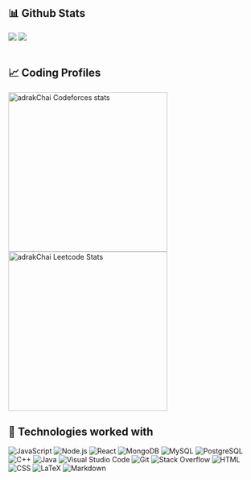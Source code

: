 ## 📊 Github Stats

![](https://github-readme-stats.vercel.app/api?username=Manish15559&theme=shades-of-purple&hide_border=false&include_all_commits=false&count_private=false)
![](https://github-readme-stats.vercel.app/api/top-langs/?username=Manish15559&theme=shades-of-purple&hide_border=false&include_all_commits=false&count_private=false&layout=compact) <br> <br>



## 📈 Coding Profiles

<span>
<a href="https://codeforces.com/profile/manish47">
<img height="316" src="https://codeforces-readme-stats.vercel.app/api/card?username=manish47&theme=github_dark&force_username=true&border_color=404040" alt="adrakChai Codeforces stats"/>
</a>
<a href="https://leetcode.com/adrakChai">
<img height="316" src="https://leetcard.jacoblin.cool/adrakChai?theme=dark&font=Ubuntu&cache=14400&ext=contest&sheets=https://gist.githubusercontent.com/adrakChai/5e715e284c89cace8f5fa09f7fb930b8/raw/ec0be570f114124b1a2156a660d67baa0ab5639d/leetcode_stats_card.css" alt="adrakChai Leetcode Stats"/>
</a>
</span>



## 🧩 Technologies worked with

<p>

<img alt="JavaScript" src="https://img.shields.io/badge/JavaScript-F7DF1E.svg?logo=javascript&logoColor=black">
<img alt="Node.js" src="https://img.shields.io/badge/Node.js-43853D.svg?logo=node.js&logoColor=white">
<img alt="React" src="https://img.shields.io/badge/React-20232A?logo=react&logoColor=61DAFB">
<img alt="MongoDB" src ="https://img.shields.io/badge/MongoDB-4ea94b.svg?logo=mongodb&logoColor=white">
<img alt="MySQL" src="https://img.shields.io/badge/MySQL-00000F?logo=mysql&logoColor=white">
<img alt="PostgreSQL" src ="https://img.shields.io/badge/PostgreSQL-316192.svg?logo=postgresql&logoColor=white">
<img alt="C++" src="https://img.shields.io/badge/C%2B%2B-00599C?logo=c%2B%2B&logoColor=white">
<img alt="Java" src="https://img.shields.io/badge/Java-ED8B00?logo=Java&logoColor=white">
<img alt="Visual Studio Code" src="https://img.shields.io/badge/Visual%20Studio%20Code-0078d7.svg?logo=visual-studio-code&logoColor=white">
<img alt="Git" src="https://img.shields.io/badge/Git-F05033.svg?logo=git&logoColor=white">
<img alt="Stack Overflow" src="https://img.shields.io/badge/-Stack%20Overflow-FE7A16?logo=stack-overflow&logoColor=white">
<img alt="HTML" src="https://img.shields.io/badge/HTML-E34F26.svg?logo=html5&logoColor=white">
<img alt="CSS" src="https://img.shields.io/badge/CSS-1572B6.svg?logo=css3&logoColor=white">
<img alt="LaTeX" src="https://img.shields.io/badge/LaTeX-008080.svg?logo=LaTeX&logoColor=white">
<img alt="Markdown" src="https://img.shields.io/badge/Markdown-000000.svg?logo=markdown&logoColor=white">
</p>

